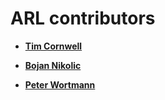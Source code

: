 ARL contributors
================

* **[Tim Cornwell](http://github.com/timcornwell)**

* **[Bojan Nikolic](http://github.com/bnikolic)**
  
* **[Peter Wortmann](http://github.com/scpmw)**
